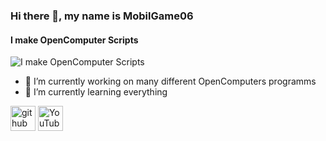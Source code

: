 ### Hi there 👋, my name is MobilGame06
#### I make OpenComputer Scripts
![I make OpenComputer Scripts](https://yt3.ggpht.com/ytc/AAUvwnijt0wmhx37agPhy6cWbgicHY0IDD4juSh1MImyBQ=s900-c-k-c0x00ffffff-no-rj)


- 🔭 I’m currently working on many different OpenComputers programms 
- 🌱 I’m currently learning everything 


[<img src='https://cdn.jsdelivr.net/npm/simple-icons@3.0.1/icons/github.svg' alt='github' height='40'>](https://github.com/MobilGame06)  [<img src='https://cdn.jsdelivr.net/npm/simple-icons@3.0.1/icons/youtube.svg' alt='YouTube' height='40'>](https://www.youtube.com/channel/UCtFjo3isFWg5Ev6gETcanHQ)  

